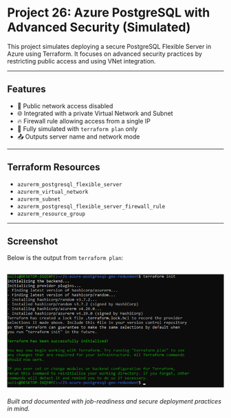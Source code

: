 
# Project 26: Azure PostgreSQL with Advanced Security (Simulated)

This project simulates deploying a secure PostgreSQL Flexible Server in Azure using Terraform. It focuses on advanced security practices by restricting public access and using VNet integration.

---

## Features

- 🚫 Public network access disabled
- 🌐 Integrated with a private Virtual Network and Subnet
- 🔥 Firewall rule allowing access from a single IP
- 🧪 Fully simulated with `terraform plan` only
- 📤 Outputs server name and network mode

---

## Terraform Resources

- `azurerm_postgresql_flexible_server`
- `azurerm_virtual_network`
- `azurerm_subnet`
- `azurerm_postgresql_flexible_server_firewall_rule`
- `azurerm_resource_group`

---

## Screenshot

Below is the output from `terraform plan`:

![Terraform Plan Output](./screenshots/terraform-plan.png)
---

*Built and documented with job-readiness and secure deployment practices in mind.*

